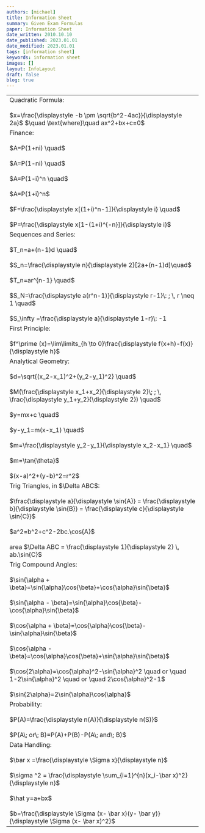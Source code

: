 ```yaml
---
authors: [michael]
title: Information Sheet
summary: Given Exam Formulas
paper: Information Sheet
date_written: 2010.10.10
date_published: 2023.01.01
date_modified: 2023.01.01
tags: [information sheet]
keywords: information sheet
images: []
layout: InfoLayout
draft: false
blog: true
---
```


<table className="border-collapse">
  <tbody>
    <tr>
      <td>Quadratic Formula:<br></br> 
      $x=\frac{\displaystyle -b \pm \sqrt{b^2-4ac}}{\displaystyle 2a}$ $\quad \text{where}\quad ax^2+bx+c=0$</td>
    </tr> 
    <tr>
      <td>Finance:<br></br>
      $A=P(1+ni) \quad$<br></br> 
      $A=P(1-ni) \quad$ <br></br>
      $A=P(1-i)^n \quad$ <br></br>
      $A=P(1+i)^n$<br></br>
      $F=\frac{\displaystyle x[(1+i)^n-1]}{\displaystyle i} \quad$ <br></br>
      $P=\frac{\displaystyle x[1-(1+i)^{-n}]}{\displaystyle i}$</td>
    </tr>
    <tr>
      <td>Sequences and Series:<br></br>
      $T_n=a+(n-1)d \quad$<br></br> 
      $S_n=\frac{\displaystyle n}{\displaystyle 2}[2a+(n-1)d]\quad$ <br></br>
      $T_n=ar^{n-1} \quad$<br></br> 
      $S_N=\frac{\displaystyle a(r^n-1)}{\displaystyle r-1}\: ; \, r \neq 1 \quad$ <br></br>
      $S_\infty =\frac{\displaystyle a}{\displaystyle 1-r}\: -1<r<1 $</td>
    </tr>
    <tr>
      <td>First Principle:<br></br> 
      $f^\prime (x)=\lim\limits_{h \to 0}\frac{\displaystyle f(x+h)-f(x)}{\displaystyle h}$</td>
    </tr>
    <tr>
      <td>Analytical Geometry:<br></br> 
      $d=\sqrt{(x_2-x_1)^2+(y_2-y_1)^2} \quad$ <br></br>
      $M(\frac{\displaystyle x_1+x_2}{\displaystyle 2}\; ; \, \frac{\displaystyle y_1+y_2}{\displaystyle 2}) \quad$ <br></br>
      $y=mx+c \quad$ <br></br>
      $y-y_1=m(x-x_1) \quad$ <br></br>
      $m=\frac{\displaystyle y_2-y_1}{\displaystyle x_2-x_1} \quad$ <br></br>
      $m=\tan{\theta}$<br></br>
      $(x-a)^2+(y-b)^2=r^2$</td>
    </tr>
    <tr>
      <td>Trig Triangles, in $\Delta ABC$:<br></br>
      $\frac{\displaystyle a}{\displaystyle \sin{A}} = \frac{\displaystyle b}{\displaystyle \sin{B}} = \frac{\displaystyle c}{\displaystyle \sin{C}}$<br></br>
      $a^2=b^2+c^2-2bc.\cos{A}$<br></br>
      area $\Delta ABC = \frac{\displaystyle 1}{\displaystyle 2} \, ab.\sin{C}$</td>
    </tr>
    <tr>
      <td>Trig Compound Angles:<br></br>
      $\sin{\alpha + \beta}=\sin{\alpha}\cos{\beta}+\cos{\alpha}\sin{\beta}$<br></br>
      $\sin{\alpha - \beta}=\sin{\alpha}\cos{\beta}-\cos{\alpha}\sin{\beta}$<br></br>
      $\cos{\alpha + \beta}=\cos{\alpha}\cos{\beta}-\sin{\alpha}\sin{\beta}$<br></br>
      $\cos{\alpha - \beta}=\cos{\alpha}\cos{\beta}+\sin{\alpha}\sin{\beta}$<br></br>
      $\cos{2\alpha}=\cos{\alpha}^2-\sin{\alpha}^2 \quad or \quad 1-2\sin{\alpha}^2 \quad or \quad 2\cos{\alpha}^2-1$<br></br>
      $\sin{2\alpha}=2\sin{\alpha}\cos{\alpha}$</td>
    </tr>
    <tr>
      <td>Probability:<br></br>
      $P(A)=\frac{\displaystyle n(A)}{\displaystyle n(S)}$<br></br>
      $P(A\; or\; B)=P(A)+P(B)-P(A\; and\; B)$</td>
    </tr>
    <tr>
      <td>Data Handling:<br></br>
      $\bar x =\frac{\displaystyle \Sigma x}{\displaystyle n}$<br></br>
      $\sigma ^2 = \frac{\displaystyle \sum_{i=1}^{n}(x_i-\bar x)^2}{\displaystyle n}$<br></br>
      $\hat y=a+bx$<br></br>
      $b=\frac{\displaystyle \Sigma (x- \bar x)(y- \bar y)}{\displaystyle \Sigma (x- \bar x)^2}$</td>
    </tr>
  </tbody>
</table>
